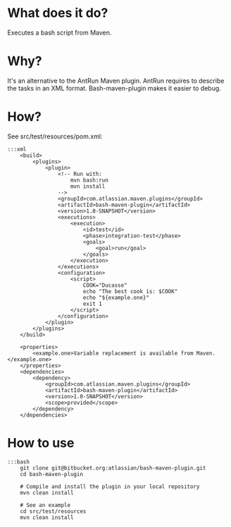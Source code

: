 # What does it do?

Executes a bash script from Maven.

# Why?

It's an alternative to the AntRun Maven plugin. AntRun requires to describe the tasks in an XML format. Bash-maven-plugin makes it easier to debug.

# How?

See src/test/resources/pom.xml:

    :::xml
        <build>
            <plugins>
                <plugin>
                    <!-- Run with:
                        mvn bash:run
                        mvn install
                    -->
                    <groupId>com.atlassian.maven.plugins</groupId>
                    <artifactId>bash-maven-plugin</artifactId>
                    <version>1.0-SNAPSHOT</version>
                    <executions>
                        <execution>
                            <id>test</id>
                            <phase>integration-test</phase>
                            <goals>
                                <goal>run</goal>
                            </goals>
                        </execution>
                    </executions>
                    <configuration>
                        <script>
                            COOK="Ducasse"
                            echo "The best cook is: $COOK"
                            echo "${example.one}"
                            exit 1
                        </script>
                    </configuration>
                </plugin>
            </plugins>
        </build>
        
        <properties>
            <example.one>Variable replacement is available from Maven.</example.one>
        </properties>
        <dependencies>
            <dependency>
                <groupId>com.atlassian.maven.plugins</groupId>
                <artifactId>bash-maven-plugin</artifactId>
                <version>1.0-SNAPSHOT</version>
                <scope>provided</scope>
            </dependency>
        </dependencies>

# How to use

    :::bash
        git clone git@bitbucket.org:atlassian/bash-maven-plugin.git
        cd bash-maven-plugin

        # Compile and install the plugin in your local repository
        mvn clean install

        # See an example
        cd src/test/resources
        mvn clean install